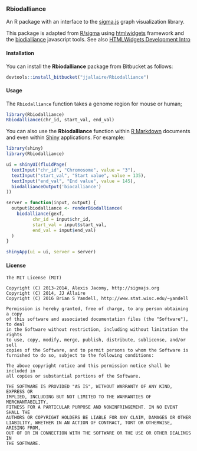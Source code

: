 ### Rbiodalliance


An R package with an interface to the [sigma.js](http://sigmajs.org) graph visualization library.

This package is adapted from [R/sigma](https://github.com/jjallaire/sigma) using [htmlwidgets](https://github.com/ramnathv/htmlwidgets) framework and the [biodialliance](https://www.biodalliance.org) javascript tools.
See also [HTMLWidgets Development Intro](http://www.htmlwidgets.org/develop_intro.html)

#### Installation

You can install the **Rbiodalliance** package from Bitbucket as follows:

```r
devtools::install_bitbucket("jjallaire/Rbiodalliance")
```

#### Usage

The `Rbiodalliance` function takes a genome region for mouse or human;

```r
library(Rbiodalliance)
Rbiodalliance(chr_id, start_val, end_val)
```

You can also use the **Rbiodalliance** function within [R Markdown](http://rmarkdown.rstudio.com) documents and even within [Shiny](http://shiny.rstudio.com) applications. For example:

```r
library(shiny)
library(Rbiodalliance)

ui = shinyUI(fluidPage(
  textInput("chr_id", "Chromosome", value = "3"),
  textInput("start_val", "Start value", value = 135),
  textInput("end_val", "End value", value = 145),
  biodallianceOutput('biocalliance')
))

server = function(input, output) {
  output$biodalliance <- renderBiodalliance(
    biodalliance(gexf, 
          chr_id = input$chr_id, 
          start_val = input$start_val,
          end_val = input$end_val)
  )
}

shinyApp(ui = ui, server = server)
```

#### License

```
The MIT License (MIT)

Copyright (C) 2013-2014, Alexis Jacomy, http://sigmajs.org
Copyright (C) 2014, JJ Allaire
Copyright (C) 2016 Brian S Yandell, http://www.stat.wisc.edu/~yandell

Permission is hereby granted, free of charge, to any person obtaining a copy
of this software and associated documentation files (the "Software"), to deal
in the Software without restriction, including without limitation the rights
to use, copy, modify, merge, publish, distribute, sublicense, and/or sell
copies of the Software, and to permit persons to whom the Software is
furnished to do so, subject to the following conditions:

The above copyright notice and this permission notice shall be included in
all copies or substantial portions of the Software.

THE SOFTWARE IS PROVIDED "AS IS", WITHOUT WARRANTY OF ANY KIND, EXPRESS OR
IMPLIED, INCLUDING BUT NOT LIMITED TO THE WARRANTIES OF MERCHANTABILITY,
FITNESS FOR A PARTICULAR PURPOSE AND NONINFRINGEMENT. IN NO EVENT SHALL THE
AUTHORS OR COPYRIGHT HOLDERS BE LIABLE FOR ANY CLAIM, DAMAGES OR OTHER
LIABILITY, WHETHER IN AN ACTION OF CONTRACT, TORT OR OTHERWISE, ARISING FROM,
OUT OF OR IN CONNECTION WITH THE SOFTWARE OR THE USE OR OTHER DEALINGS IN
THE SOFTWARE.
```
